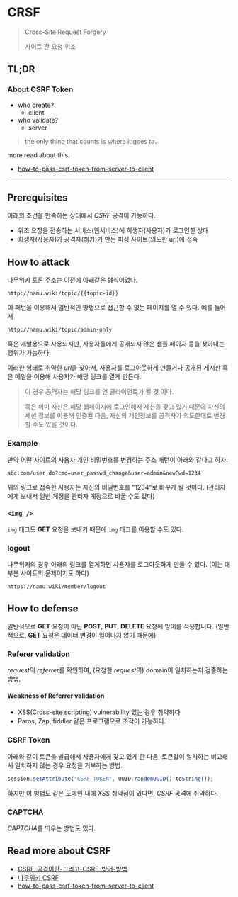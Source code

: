 # CRSF

> Cross-Site Request Forgery
>
> 사이트 간 요청 위조

## TL;DR

### About CSRF Token

- who create?
  - client
- who validate?
  - server

> the only thing that counts is where it goes _to_.

more read about this.  

- [how-to-pass-csrf-token-from-server-to-client](https://stackoverflow.com/questions/50732159/how-to-pass-csrf-token-from-server-to-client)

---

## Prerequisites

아래의 조건을 만족하는 상태에서 *CSRF* 공격이 가능하다.

- 위조 요청을 전송하는 서비스(웹서비스)에 희생자(사용자)가 로그인한 상태
- 희생자(사용자)가 공격자(해커)가 만든 피싱 사이트(의도한 url)에 접속

## How to attack

나무위키 토론 주소는 이전에 아래같은 형식이었다.

```url
http://namu.wiki/topic/{{topic-id}}
```

이 패턴을 이용해서 일반적인 방법으로 접근할 수 없는 페이지를 열 수 있다. 예를 들어서

```url
http://namu.wiki/topic/admin-only
```

혹은 개발용으로 사용되지만, 사용자들에게 공개되지 않은 샘플 페이지 등을 찾아내는 행위가 가능하다.

이러한 형태로 취약한 *url*을 찾아서, 사용자를 로그아웃하게 만들거나 공개된 게시판 혹은 메일을 이용해 사용자가 해당 링크를 열게 만든다. 

> 이 경우 공격자는 해당 링크를 연 클라이언트가 될 것 이다.
>
> 혹은 이미 자신은 해당 웹페이지에 로그인해서 세션을 갖고 있기 때문에 자신의 세션 정보를 이용해 인증된 다음, 자신의 개인정보를 공격자가 의도한대로 변경할 수도 있을 것이다.

### Example

만약 어떤 사이트의 사용자 개인 비밀번호를 변경하는 주소 패턴이 아래와 같다고 하자.

```url
abc.com/user.do?cmd=user_passwd_change&user=admin&newPwd=1234
```

위의 링크로 접속한 사용자는 자신의 비밀번호를 "1234"로 바꾸게 될 것이다. (관리자에게 보내서 일반 계정을 관리자 계정으로 바꿀 수도 있다)

### `<img />`

`img` 태그도 **GET** 요청을 보내기 때문에 `img` 태그를 이용할 수도 있다.

### logout

나무위키의 경우 아래의 링크를 열게하면 사용자를 로그아웃하게 만들 수 있다. (이는 대부분 사이트의 문제이기도 하다)

```url
https://namu.wiki/member/logout
```

## How to defense

일반적으로 **GET** 요청이 아닌 **POST**, **PUT**, **DELETE** 요청에 방어를 적용합니다. (일반적으로, **GET** 요청은 데이터 변경이 일어나지 않기 때문에)

### Referer validation

*request*의 *referrer*를 확인하여, (요청한 *request*의) domain이 일치하는지 검증하는 방법.

#### Weakness of Referrer validation

- XSS(Cross-site scripting) vulnerability 있는 경우 취약하다
- Paros, Zap, fiddler 같은 프로그램으로 조작이 가능하다.

### CSRF Token

아래와 같이 토큰을 발급해서 사용자에게 갖고 있게 한 다음, 토큰값이 일치하는 비교해서 일치하지 않는 경우 요청을 거부하는 방법.

```js
session.setAttribute("CSRF_TOKEN", UUID.randomUUID().toString());
```

하지만 이 방법도 같은 도메인 내에 *XSS* 취약점이 있다면, *CSRF* 공격에 취약하다.

### CAPTCHA

*CAPTCHA*를 띄우는 방법도 있다.

## Read more about CSRF

- [CSRF-공격이란-그리고-CSRF-방어-방법](https://itstory.tk/entry/CSRF-%EA%B3%B5%EA%B2%A9%EC%9D%B4%EB%9E%80-%EA%B7%B8%EB%A6%AC%EA%B3%A0-CSRF-%EB%B0%A9%EC%96%B4-%EB%B0%A9%EB%B2%95)
- [나무위키 CSRF](https://namu.wiki/w/CSRF)
- [how-to-pass-csrf-token-from-server-to-client](https://stackoverflow.com/questions/50732159/how-to-pass-csrf-token-from-server-to-client)